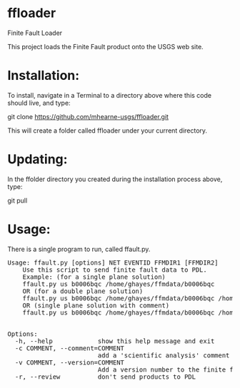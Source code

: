 ffloader
========

Finite Fault Loader

This project loads the Finite Fault product onto the USGS web site.

Installation:
=============
To install, navigate in a Terminal to a directory above where this code should live, and type:

git clone https://github.com/mhearne-usgs/ffloader.git

This will create a folder called ffloader under your current directory.

Updating:
=========

In the ffolder directory you created during the installation process above, type:

git pull 

Usage:
=======
There is a single program to run, called ffault.py.

<pre>
Usage: ffault.py [options] NET EVENTID FFMDIR1 [FFMDIR2]
    Use this script to send finite fault data to PDL.
    Example: (for a single plane solution)
    ffault.py us b0006bqc /home/ghayes/ffmdata/b0006bqc
    OR (for a double plane solution)
    ffault.py us b0006bqc /home/ghayes/ffmdata/b0006bqc /home/ghayes/ffmdata/b0006bqc2
    OR (single plane solution with comment)
    ffault.py us b0006bqc /home/ghayes/ffmdata/b0006bqc /home/ghayes/ffmdata/b0006bqc2 -c"This earthquake is very deadly."
    

Options:
  -h, --help            show this help message and exit
  -c COMMENT, --comment=COMMENT
                        add a 'scientific analysis' comment to the HTML output
  -v COMMENT, --version=COMMENT
                        Add a version number to the finite fault output
  -r, --review          don't send products to PDL
</pre>